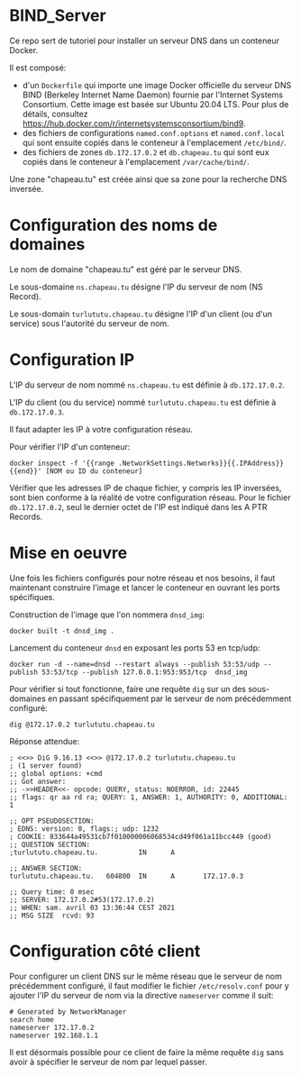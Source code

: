 # BIND_Server

Ce repo sert de tutoriel pour installer un serveur DNS dans un conteneur Docker. 

Il est composé:
* d'un `Dockerfile` qui importe une image Docker officielle du serveur DNS BIND (Berkeley Internet Name Daemon) fournie par l'Internet Systems Consortium.
Cette image est basée sur Ubuntu 20.04 LTS. Pour plus de détails, consultez https://hub.docker.com/r/internetsystemsconsortium/bind9.
* des fichiers de configurations `named.conf.options` et `named.conf.local` qui sont ensuite copiés dans le conteneur à l'emplacement `/etc/bind/`.
* des fichiers de zones `db.172.17.0.2` et `db.chapeau.tu` qui sont eux copiés dans le conteneur à l'emplacement `/var/cache/bind/`.

Une zone "chapeau.tu" est créée ainsi que sa zone pour la recherche DNS inversée.

# Configuration des noms de domaines
Le nom de domaine "chapeau.tu" est géré par le serveur DNS.

Le sous-domaine `ns.chapeau.tu` désigne l'IP du serveur de nom (NS Record).

Le sous-domain `turlututu.chapeau.tu` désigne l'IP d'un client (ou d'un service) sous l'autorité du serveur de nom.

# Configuration IP
L'IP du serveur de nom nommé `ns.chapeau.tu` est définie à `db.172.17.0.2`. 

L'IP du client (ou du service) nommé `turlututu.chapeau.tu` est définie à `db.172.17.0.3`.

Il faut adapter les IP à votre configuration réseau.

Pour vérifier l'IP d'un conteneur: 
```
docker inspect -f '{{range .NetworkSettings.Networks}}{{.IPAddress}}{{end}}' [NOM ou ID du conteneur]
```

Vérifier que les adresses IP de chaque fichier, y compris les IP inversées, sont bien conforme à la réalité de votre configuration réseau. 
Pour le fichier `db.172.17.0.2`, seul le dernier octet de l'IP est indiqué dans les A PTR Records.

# Mise en oeuvre

Une fois les fichiers configurés pour notre réseau et nos besoins, il faut maintenant construire l'image et lancer le conteneur en ouvrant les ports spécifiques.

Construction de l'image que l'on nommera `dnsd_img`:
```
docker built -t dnsd_img .
```

Lancement du conteneur `dnsd` en exposant les ports 53 en tcp/udp:
```
docker run -d --name=dnsd --restart always --publish 53:53/udp --publish 53:53/tcp --publish 127.0.0.1:953:953/tcp	dnsd_img
```

Pour vérifier si tout fonctionne, faire une requête `dig` sur un des sous-domaines en passant spécifiquement par le serveur de nom précédemment configuré:
```
dig @172.17.0.2 turlututu.chapeau.tu
```

Réponse attendue:
```
; <<>> DiG 9.16.13 <<>> @172.17.0.2 turlututu.chapeau.tu
; (1 server found)
;; global options: +cmd
;; Got answer:
;; ->>HEADER<<- opcode: QUERY, status: NOERROR, id: 22445
;; flags: qr aa rd ra; QUERY: 1, ANSWER: 1, AUTHORITY: 0, ADDITIONAL: 1

;; OPT PSEUDOSECTION:
; EDNS: version: 0, flags:; udp: 1232
; COOKIE: 833644a49531cb7f010000006068534cd49f061a11bcc449 (good)
;; QUESTION SECTION:
;turlututu.chapeau.tu.          IN      A

;; ANSWER SECTION:
turlututu.chapeau.tu.   604800  IN      A       172.17.0.3

;; Query time: 0 msec
;; SERVER: 172.17.0.2#53(172.17.0.2)
;; WHEN: sam. avril 03 13:36:44 CEST 2021
;; MSG SIZE  rcvd: 93

```

# Configuration côté client
Pour configurer un client DNS sur le même réseau que le serveur de nom précédemment configuré, il faut modifier le fichier `/etc/resolv.conf` pour y ajouter l'IP du serveur de nom via la directive `nameserver` comme il suit:
```
# Generated by NetworkManager
search home
nameserver 172.17.0.2
nameserver 192.168.1.1
```
Il est désormais possible pour ce client de faire la même requête `dig` sans avoir à spécifier le serveur de nom par lequel passer.


